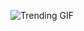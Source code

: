 
<!-- GIF_SECTION -->
![Trending GIF](https://media0.giphy.com/media/v1.Y2lkPThiYjIxNzcyemg5Z3Azb3E2cmRvNnZhdGc3bW92bWV4Njg5Mmhkd2txYTdqajUxNSZlcD12MV9naWZzX3NlYXJjaCZjdD1n/zOvBKUUEERdNm/giphy.gif)
<!-- END_GIF_SECTION -->
